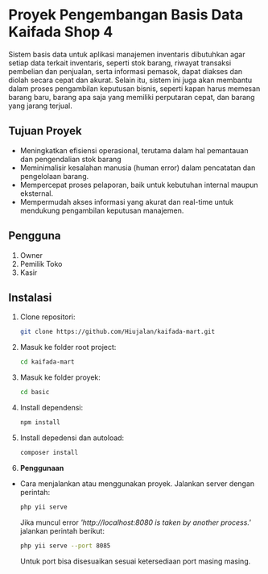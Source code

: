 # Proyek Pengembangan Basis Data Kaifada Shop 4
 Sistem basis data untuk aplikasi manajemen inventaris dibutuhkan agar setiap data terkait inventaris, seperti stok barang, riwayat transaksi pembelian dan penjualan, serta informasi pemasok, dapat diakses dan diolah secara cepat dan akurat. Selain itu, sistem ini juga akan membantu dalam proses pengambilan keputusan bisnis, seperti kapan harus memesan barang baru, barang apa saja yang memiliki perputaran cepat, dan barang yang jarang terjual.

 ## Tujuan Proyek
  - Meningkatkan efisiensi operasional, terutama dalam hal pemantauan dan pengendalian stok barang
  - Meminimalisir kesalahan manusia (human error) dalam pencatatan dan pengelolaan barang.
  - Mempercepat proses pelaporan, baik untuk kebutuhan internal maupun eksternal.
  - Mempermudah akses informasi yang akurat dan real-time untuk mendukung pengambilan keputusan manajemen.

 ## Pengguna
  1. Owner
  2. Pemilik Toko
  3. Kasir

## Instalasi
1. Clone repositori:
   ```bash
   git clone https://github.com/Hiujalan/kaifada-mart.git
   ```
2. Masuk ke folder root project:
   ```bash
   cd kaifada-mart
   ```
3. Masuk ke folder proyek:
   ```bash
   cd basic
   ```
4. Install dependensi:
   ```bash
   npm install
   ```
5. Install depedensi dan autoload:
   ```bash
   composer install
   ```
5. **Penggunaan**
- Cara menjalankan atau menggunakan proyek.
  Jalankan server dengan perintah:
  ```bash
  php yii serve
  ```
  Jika muncul error <i>'http://localhost:8080 is taken by another process.'</i> jalankan perintah berikut:
  ```bash
  php yii serve --port 8085
  ```
  Untuk port bisa disesuaikan sesuai ketersediaan port masing masing.

